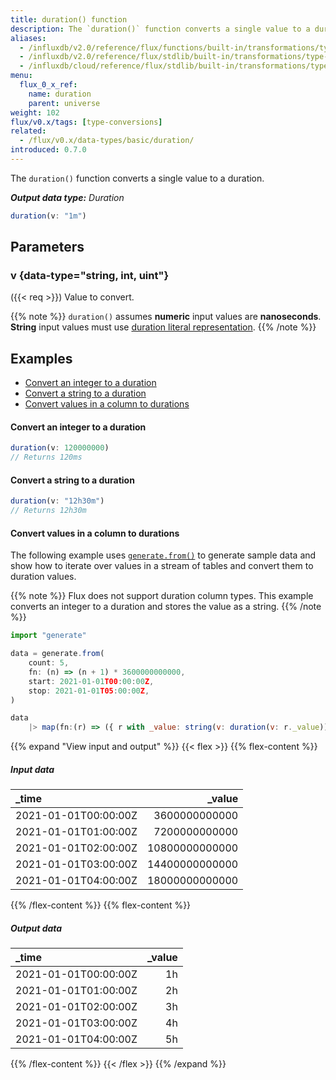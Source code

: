 ```yaml
---
title: duration() function
description: The `duration()` function converts a single value to a duration.
aliases:
  - /influxdb/v2.0/reference/flux/functions/built-in/transformations/type-conversions/duration/
  - /influxdb/v2.0/reference/flux/stdlib/built-in/transformations/type-conversions/duration/
  - /influxdb/cloud/reference/flux/stdlib/built-in/transformations/type-conversions/duration/
menu:
  flux_0_x_ref:
    name: duration
    parent: universe
weight: 102
flux/v0.x/tags: [type-conversions]
related:
  - /flux/v0.x/data-types/basic/duration/
introduced: 0.7.0
---
```


The `duration()` function converts a single value to a duration.

_**Output data type:** Duration_

```js
duration(v: "1m")
```

## Parameters

### v {data-type="string, int, uint"}
({{< req >}})
Value to convert.

{{% note %}}
`duration()` assumes **numeric** input values are **nanoseconds**.
**String** input values must use [duration literal representation](/flux/v0.x/spec/lexical-elements/#duration-literals).
{{% /note %}}

## Examples

- [Convert an integer to a duration](#convert-an-integer-to-a-duration)
- [Convert a string to a duration](#convert-a-string-to-a-duration)
- [Convert values in a column to durations](#convert-values-in-a-column-to-durations)

#### Convert an integer to a duration
```js
duration(v: 120000000)
// Returns 120ms
```

#### Convert a string to a duration
```js
duration(v: "12h30m")
// Returns 12h30m
```

#### Convert values in a column to durations
The following example uses [`generate.from()`](/flux/v0.x/stdlib/generate/from/)
to generate sample data and show how to iterate over values in a stream of tables
and convert them to duration values.

{{% note %}}
Flux does not support duration column types.
This example converts an integer to a duration and stores the value as a string.
{{% /note %}}

```js
import "generate"

data = generate.from(
    count: 5,
    fn: (n) => (n + 1) * 3600000000000,
    start: 2021-01-01T00:00:00Z,
    stop: 2021-01-01T05:00:00Z,
)

data
    |> map(fn:(r) => ({ r with _value: string(v: duration(v: r._value)) }))
```

{{% expand "View input and output" %}}
{{< flex >}}
{{% flex-content %}}

##### Input data
| _time                |         _value |
| :------------------- | -------------: |
| 2021-01-01T00:00:00Z |  3600000000000 |
| 2021-01-01T01:00:00Z |  7200000000000 |
| 2021-01-01T02:00:00Z | 10800000000000 |
| 2021-01-01T03:00:00Z | 14400000000000 |
| 2021-01-01T04:00:00Z | 18000000000000 |

{{% /flex-content %}}
{{% flex-content %}}

##### Output data
| _time                | _value |
| :------------------- | -----: |
| 2021-01-01T00:00:00Z |     1h |
| 2021-01-01T01:00:00Z |     2h |
| 2021-01-01T02:00:00Z |     3h |
| 2021-01-01T03:00:00Z |     4h |
| 2021-01-01T04:00:00Z |     5h |

{{% /flex-content %}}
{{< /flex >}}
{{% /expand %}}
